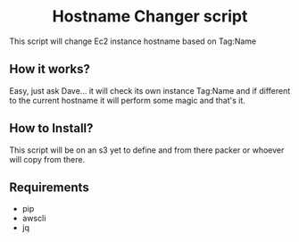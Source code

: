# <center>Hostname Changer script </center>

This script will change Ec2 instance hostname based on Tag:Name 

## How it works?
Easy, just ask Dave... it will check its own instance Tag:Name and if different to the current hostname it will perform some magic and that's it. 

## How to Install?

This script will be on an s3 yet to define and from there packer or whoever will copy from there. 

## Requirements
* pip
* awscli
* jq
 